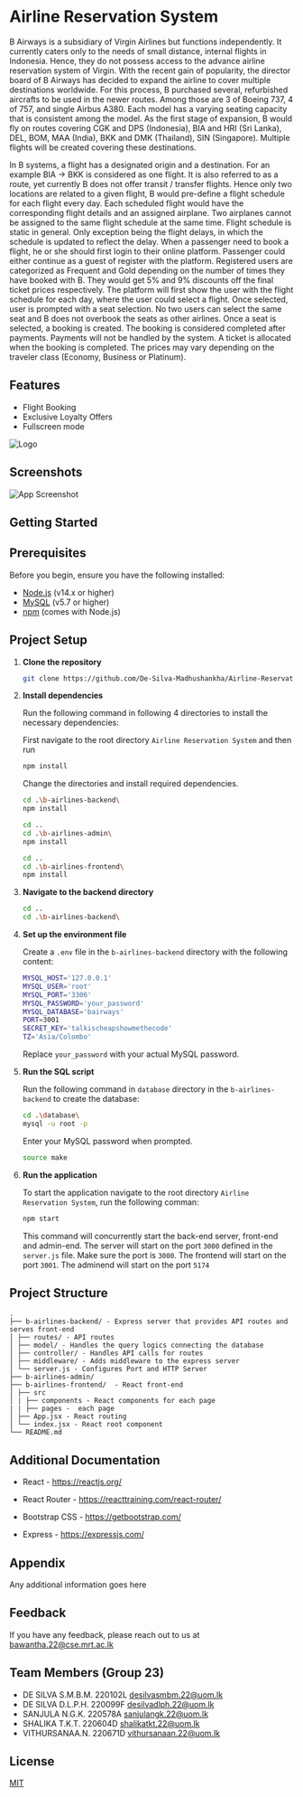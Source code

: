 
# Airline Reservation System  

B Airways is a subsidiary of Virgin Airlines but functions independently. It currently caters only 
to the needs of small distance, internal flights in Indonesia. Hence, they do not possess access 
to the advance airline reservation system of Virgin. With the recent gain of popularity, the 
director board of B Airways has decided to expand the airline to cover multiple destinations 
worldwide. For this process, B purchased several, refurbished aircrafts to be used in the newer 
routes. Among those are 3 of Boeing 737, 4 of 757, and single Airbus A380. Each model has 
a varying seating capacity that is consistent among the model. As the first stage of expansion, 
B would fly on routes covering CGK and DPS (Indonesia), BIA and HRI (Sri Lanka), DEL, 
BOM, MAA (India), BKK and DMK (Thailand), SIN (Singapore). Multiple flights will be created 
covering these destinations. 

In B systems, a flight has a designated origin and a destination. For an example BIA → BKK 
is considered as one flight. It is also referred to as a route, yet currently B does not offer transit 
/ transfer flights. Hence only two locations are related to a given flight, B would pre-define a 
flight schedule for each flight every day. Each scheduled flight would have the corresponding 
flight details and an assigned airplane. Two airplanes cannot be assigned to the same flight 
schedule at the same time. Flight schedule is static in general. Only exception being the flight 
delays, in which the schedule is updated to reflect the delay. When a passenger need to book 
a flight, he or she should first login to their online platform. Passenger could either continue as 
a guest of register with the platform. Registered users are categorized as Frequent and Gold 
depending on the number of times they have booked with B. They would get 5% and 9% 
discounts off the final ticket prices respectively. The platform will first show the user with the 
flight schedule for each day, where the user could select a flight. Once selected, user is 
prompted with a seat selection. No two users can select the same seat and B does not 
overbook the seats as other airlines. Once a seat is selected, a booking is created. The 
booking is considered completed after payments. Payments will not be handled by the system. 
A ticket is allocated when the booking is completed. The prices may vary depending on the 
traveler class (Economy, Business or Platinum).  

## Features

- Flight Booking
- Exclusive Loyalty Offers
- Fullscreen mode



![Logo](b-airlines-frontend/public/images/B-Airways.png)


## Screenshots

![App Screenshot](b-airlines-frontend/public/images/bairwayshome.jpeg)

## Getting Started

## Prerequisites

Before you begin, ensure you have the following installed:

- [Node.js](https://nodejs.org/) (v14.x or higher)
- [MySQL](https://www.mysql.com/) (v5.7 or higher)
- [npm](https://www.npmjs.com/) (comes with Node.js)

## Project Setup

1. **Clone the repository**

   ```bash
   git clone https://github.com/De-Silva-Madhushankha/Airline-Reservation-System.git
   ```

2. **Install dependencies**
   
   Run the following command in following 4 directories to install the necessary dependencies:

   First navigate to the root directory `Airline Reservation System` and then run
   ```bash
   npm install
   ```
   Change the directories and install required dependencies.
  
   ```bash
   cd .\b-airlines-backend\
   npm install
   ```
   
   ```bash
   cd ..
   cd .\b-airlines-admin\  
   npm install
   ```
   
   ```bash
   cd ..
   cd .\b-airlines-frontend\  
   npm install
   ```


2. **Navigate to the backend directory**

   ```bash
   cd ..
   cd .\b-airlines-backend\
   ```

4. **Set up the environment file**

   Create a `.env` file in the `b-airlines-backend` directory with the following content:

   ```bash
   MYSQL_HOST='127.0.0.1'
   MYSQL_USER='root'
   MYSQL_PORT='3306'
   MYSQL_PASSWORD='your_password'
   MYSQL_DATABASE='bairways'
   PORT=3001
   SECRET_KEY='talkischeapshowmethecode'
   TZ='Asia/Colombo'
   ```

   Replace `your_password` with your actual MySQL password.

5. **Run the SQL script**

   Run the following command in `database` directory in the `b-airlines-backend` to create the database:

   ```bash
   cd .\database\
   mysql -u root -p
   ```
   Enter your MySQL password when prompted.

   ```bash
   source make
   ```

7. **Run the application**

   To start the application navigate to the root directory `Airline Reservation System`, run the following comman:

   ```bash
   npm start
   ```

   This command will concurrently start the back-end server, front-end and admin-end.
   The server will start on the port `3000` defined in the `server.js` file. Make sure the port is `3000`.
   The frontend will start on the port `3001`.
   The adminend will start on the port `5174`


## Project Structure

```
.
├── b-airlines-backend/ - Express server that provides API routes and serves front-end
│ ├── routes/ - API routes
│ ├── model/ - Handles the query logics connecting the database
│ ├── controller/ - Handles API calls for routes
│ ├── middleware/ - Adds middleware to the express server
│ └── server.js - Configures Port and HTTP Server
├── b-airlines-admin/
├── b-airlines-frontend/  - React front-end
│ ├── src
│ | ├── components - React components for each page
| | ├── pages -  each page
│ ├── App.jsx - React routing
│ └── index.jsx - React root component
└── README.md
```

## Additional Documentation

- React - https://reactjs.org/
- React Router - https://reacttraining.com/react-router/

- Bootstrap CSS - https://getbootstrap.com/
- Express - https://expressjs.com/

## Appendix

Any additional information goes here


## Feedback

If you have any feedback, please reach out to us at bawantha.22@cse.mrt.ac.lk

## Team Members (Group 23)
- DE SILVA S.M.B.M.   220102L    desilvasmbm.22@uom.lk
- DE SILVA D.L.P.H.   220099F    desilvadlph.22@uom.lk
- SANJULA N.G.K.      220578A    sanjulangk.22@uom.lk
- SHALIKA T.K.T.      220604D    shalikatkt.22@uom.lk
- VITHURSANAA.N.      220671D    vithursanaan.22@uom.lk

## License

[MIT](https://choosealicense.com/licenses/mit/)
